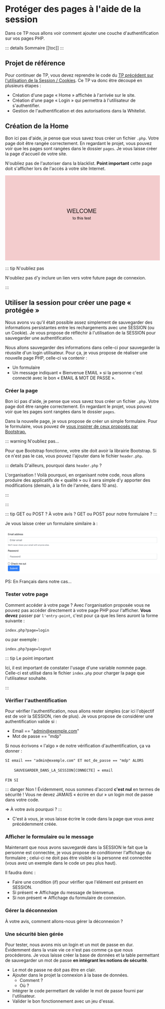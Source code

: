 # Protéger des pages à l'aide de la session

Dans ce TP nous allons voir comment ajouter une couche d'authentification sur vos pages PHP.

::: details Sommaire
[[toc]]
:::

## Projet de référence

Pour continuer de TP, vous devez reprendre le code du [TP précédent sur l'utilisation de la Session / Cookies](./tp4.md). Ce TP va donc être découpé en plusieurs étapes :

- Création d'une page « Home » affichée à l'arrivée sur le site.
- Création d'une page « Login » qui permettra à l'utilisateur de s'authentifier.
- Gestion de l'authentification et des autorisations dans la Whitelist.

## Création de la Home

Bon ici pas d'aide, je pense que vous savez tous créer un fichier `.php`. Votre page doit être rangée correctement. En regardant le projet, vous pouvez voir que les pages sont rangées dans le dossier `pages`. Je vous laisse créer la page d'accueil de votre site.

N'oubliez pas de l'autoriser dans la blacklist. **Point important** cette page doit s'afficher lors de l'accès à votre site Internet.

![Home démo](./res/home-demo.jpg)

::: tip N'oubliez pas

N'oubliez pas d'y inclure un lien vers votre future page de connexion.

:::

## Utiliser la session pour créer une page « protégée »

Nous avons vu qu'il était possible assez simplement de sauvegarder des informations persistantes entre les rechargements avec une SESSION (ou un Cookie). Je vous propose de réfléchir à l'utilisation de la SESSION pour sauvegarder une authentification.

Nous allons sauvegarder des informations dans celle-ci pour sauvegarder la réussite d'un login utilisateur. Pour ça, je vous propose de réaliser une nouvelle page PHP, celle-ci va contenir :

- Un formulaire
- Un message indiquant « Bienvenue EMAIL » si la personne c'est connecté avec le bon « EMAIL & MOT DE PASSE ».

### Créer la page

Bon ici pas d'aide, je pense que vous savez tous créer un fichier `.php`. Votre page doit être rangée correctement. En regardant le projet, vous pouvez voir que les pages sont rangées dans le dossier `pages`.

Dans la nouvelle page, je vous propose de créer un simple formulaire. Pour le formulaire, vous pouvez de [vous inspirer de ceux proposés par Bootstrap.](https://getbootstrap.com/docs/4.0/components/forms/)

::: warning N'oubliez pas…

Pour que Bootstrap fonctionne, votre site doit avoir la librairie Bootstrap. Si ce n'est pas le cas, vous pouvez l'ajouter dans le fichier `header.php`.

::: details D'ailleurs, pourquoi dans `header.php` ?

L'organisation ! Voilà pourquoi, en organisant notre code, nous allons produire des applicatifs de « qualité » ou il sera simple d'y apporter des modifications (demain, à la fin de l'année, dans 10 ans).

:::

:::

::: tip GET ou POST ?
À votre avis ? GET ou POST pour notre formulaire ?
:::

Je vous laisse créer un formulaire similaire à :

![Exemple de formulaire](./res/form.png)

PS: En Français dans notre cas…

### Tester votre page

Comment accéder à votre page ? Avec l'organisation proposée vous ne pouvez pas accéder directement à votre page PHP pour l'afficher. **Vous devez** passer par `l'entry-point`, c'est pour ça que les liens auront la forme suivante :

```
index.php?page=login
```

ou par exemple :

```
index.php?page=logout
```

::: tip Le point important

Ici, il est important de constater l'usage d'une variable nommée page. Celle-ci est utilisé dans le fichier `index.php` pour charger la page que l'utilisateur souhaite.

:::

### Vérifier l'authentification

Pour vérifier l'authentification, nous allons rester simples (car ici l'objectif est de voir la SESSION, rien de plus). Je vous propose de considérer une authentification valide si :

- Email == "admin@exemple.com"
- Mot de passe == "mdp"

Si nous écrivons « l'algo » de notre vérification d'authentification, ça va donner :

```
SI email === "admin@exemple.com" ET mot_de_passe == "mdp" ALORS

    SAUVEGARDER_DANS_LA_SESSION[CONNECTE] = email

FIN SI
```

::: danger Non !
Évidemment, nous sommes d'accord **c'est nul** en termes de sécurité ! Vous ne devez JAMAIS « écrire en dur » un login mot de passe dans votre code.

=> À votre avis pourquoi ?
:::

- C'est à vous, je vous laisse écrire le code dans la page que vous avez précédemment créée.

### Afficher le formulaire ou le message

Maintenant que nous avons sauvegardé dans la SESSION le fait que la personne est connectée, je vous propose de conditionner l'affichage du formulaire ; celui-ci ne doit pas être visible si la personne est connectée (vous avez un exemple dans le code un peu plus haut).

Il faudra donc :

- Faire une condition (if) pour vérifier que l'élément est présent en SESSION.
- Si présent => Affichage du message de bienvenue.
- Si non présent => Affichage du formulaire de connexion.

### Gérer la déconnexion

À votre avis, comment allons-nous gérer la déconnexion ?

### Une sécurité bien gérée

Pour tester, nous avons mis un login et un mot de passe en dur. Évidemment dans la vraie vie ce n'est pas comme ça que nous procèderons. Je vous laisse créer la base de données et la table permettant de sauvegarder un mot de passe **en intégrant les notions de sécurité**.

- Le mot de passe ne doit pas être en clair.
- Ajouter dans le projet la connexion à la base de données.
  - Comment ?
  - Où ?
- Intégrer le code permettant de valider le mot de passe fourni par l'utilisateur.
- Valider le bon fonctionnement avec un jeu d'essai.

